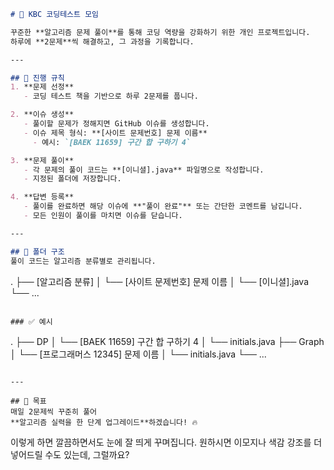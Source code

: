 ```markdown
# 🚀 KBC 코딩테스트 모임  

꾸준한 **알고리즘 문제 풀이**를 통해 코딩 역량을 강화하기 위한 개인 프로젝트입니다.  
하루에 **2문제**씩 해결하고, 그 과정을 기록합니다.  

---

## 📌 진행 규칙
1. **문제 선정**  
   - 코딩 테스트 책을 기반으로 하루 2문제를 풉니다.  

2. **이슈 생성**  
   - 풀이할 문제가 정해지면 GitHub 이슈를 생성합니다.  
   - 이슈 제목 형식: **[사이트 문제번호] 문제 이름**  
     - 예시: `[BAEK 11659] 구간 합 구하기 4`  

3. **문제 풀이**  
   - 각 문제의 풀이 코드는 **[이니셜].java** 파일명으로 작성합니다.  
   - 지정된 폴더에 저장합니다.  

4. **답변 등록**  
   - 풀이를 완료하면 해당 이슈에 **"풀이 완료"** 또는 간단한 코멘트를 남깁니다.  
   - 모든 인원이 풀이를 마치면 이슈를 닫습니다.  

---

## 📂 폴더 구조
풀이 코드는 알고리즘 분류별로 관리됩니다.  

```

.
├── \[알고리즘 분류]
│   └── \[사이트 문제번호] 문제 이름
│       └── \[이니셜].java
└── ...

```

### ✅ 예시
```

.
├── DP
│   └── \[BAEK 11659] 구간 합 구하기 4
│       └── initials.java
├── Graph
│   └── \[프로그래머스 12345] 문제 이름
│       └── initials.java
└── ...

```

---

## 🎯 목표
매일 2문제씩 꾸준히 풀어  
**알고리즘 실력을 한 단계 업그레이드**하겠습니다! 🔥
```

이렇게 하면 깔끔하면서도 눈에 잘 띄게 꾸며집니다. 원하시면 이모지나 색감 강조를 더 넣어드릴 수도 있는데, 그럴까요?

